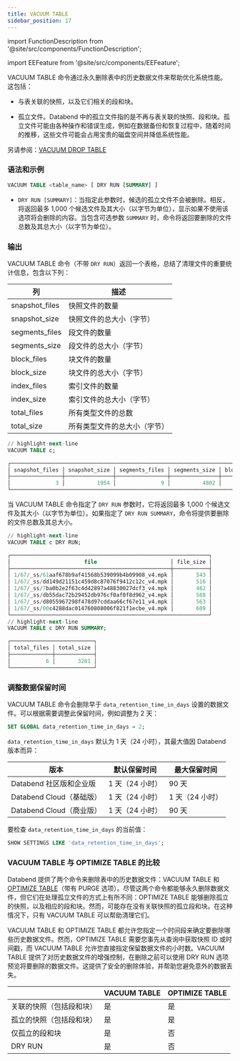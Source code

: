 ```yaml
---
title: VACUUM TABLE
sidebar_position: 17
---
```


import FunctionDescription from '@site/src/components/FunctionDescription';

<FunctionDescription description="引入或更新版本：v1.2.368"/>

import EEFeature from '@site/src/components/EEFeature';

<EEFeature featureName='VACUUM TABLE'/>

VACUUM TABLE 命令通过永久删除表中的历史数据文件来帮助优化系统性能。这包括：

- 与表关联的快照，以及它们相关的段和块。

- 孤立文件。Databend 中的孤立文件指的是不再与表关联的快照、段和块。孤立文件可能由各种操作和错误生成，例如在数据备份和恢复过程中，随着时间的推移，这些文件可能会占用宝贵的磁盘空间并降低系统性能。

另请参阅：[VACUUM DROP TABLE](91-vacuum-drop-table.md)

### 语法和示例

```sql
VACUUM TABLE <table_name> [ DRY RUN [SUMMARY] ]
```

- `DRY RUN [SUMMARY]`：当指定此参数时，候选的孤立文件不会被删除。相反，将返回最多 1,000 个候选文件及其大小（以字节为单位），显示如果不使用该选项将会删除的内容。当包含可选参数 `SUMMARY` 时，命令将返回要删除的文件总数及其总大小（以字节为单位）。

### 输出

VACUUM TABLE 命令（不带 `DRY RUN`）返回一个表格，总结了清理文件的重要统计信息，包含以下列：

| 列              | 描述                               |
| --------------- | --------------------------------- |
| snapshot_files  | 快照文件的数量                     |
| snapshot_size   | 快照文件的总大小（字节）           |
| segments_files  | 段文件的数量                       |
| segments_size   | 段文件的总大小（字节）             |
| block_files     | 块文件的数量                       |
| block_size      | 块文件的总大小（字节）             |
| index_files     | 索引文件的数量                     |
| index_size      | 索引文件的总大小（字节）           |
| total_files     | 所有类型文件的总数                 |
| total_size      | 所有类型文件的总大小（字节）       |

```sql title='示例：'
// highlight-next-line
VACUUM TABLE c;

┌──────────────────────────────────────────────────────────────────────────────────────────────────────────────────────────────────────────────────┐
│ snapshot_files │ snapshot_size │ segments_files │ segments_size │ block_files │ block_size │ index_files │ index_size │ total_files │ total_size │
├────────────────┼───────────────┼────────────────┼───────────────┼─────────────┼────────────┼─────────────┼────────────┼─────────────┼────────────┤
│              3 │          1954 │              9 │          4802 │           9 │       1890 │           9 │       3060 │          30 │      11706 │
└──────────────────────────────────────────────────────────────────────────────────────────────────────────────────────────────────────────────────┘
```

当 VACUUM TABLE 命令指定了 `DRY RUN` 参数时，它将返回最多 1,000 个候选文件及其大小（以字节为单位）。如果指定了 `DRY RUN SUMMARY`，命令将提供要删除的文件总数及其总大小。

```sql title='示例：'
// highlight-next-line
VACUUM TABLE c DRY RUN;

┌──────────────────────────────────────────────────────────────┐
│                       file                       │ file_size │
├──────────────────────────────────────────────────┼───────────┤
│ 1/67/_ss/61aaf678b9af41568b539099b4b09908_v4.mpk │       543 │
│ 1/67/_ss/dd149d21151c459d8c87076f9412c12c_v4.mpk │       516 │
│ 1/67/_ss/7ba0b2e2f63c4d42897a48830027dcf3_v4.mpk │       462 │
│ 1/67/_ss/db55dac72b29452db976cf0af0f8d962_v4.mpk │       588 │
│ 1/67/_ss/d8055967298f478d97cddaa66cf67e11_v4.mpk │       563 │
│ 1/67/_ss/00c4288dac014760808006f821f1ecbe_v4.mpk │       609 │
└──────────────────────────────────────────────────────────────┘
// highlight-next-line
VACUUM TABLE c DRY RUN SUMMARY;

┌──────────────────────────┐
│ total_files │ total_size │
├─────────────┼────────────┤
│           6 │       3281 │
└──────────────────────────┘
```

### 调整数据保留时间

VACUUM TABLE 命令会删除早于 `data_retention_time_in_days` 设置的数据文件。可以根据需要调整此保留时间，例如调整为 2 天：

```sql
SET GLOBAL data_retention_time_in_days = 2;
```

`data_retention_time_in_days` 默认为 1 天（24 小时），其最大值因 Databend 版本而异：

| 版本                                      | 默认保留时间       | 最大保留时间       |
| ---------------------------------------- | ----------------- | ---------------- |
| Databend 社区版和企业版                   | 1 天（24 小时）    | 90 天            |
| Databend Cloud（基础版）                  | 1 天（24 小时）    | 1 天（24 小时）   |
| Databend Cloud（商业版）                  | 1 天（24 小时）    | 90 天            |

要检查 `data_retention_time_in_days` 的当前值：

```sql
SHOW SETTINGS LIKE 'data_retention_time_in_days';
```

### VACUUM TABLE 与 OPTIMIZE TABLE 的比较

Databend 提供了两个命令来删除表中的历史数据文件：VACUUM TABLE 和 [OPTIMIZE TABLE](60-optimize-table.md)（带有 PURGE 选项）。尽管这两个命令都能够永久删除数据文件，但它们在处理孤立文件的方式上有所不同：OPTIMIZE TABLE 能够删除孤立的快照，以及相应的段和块。然而，可能存在没有关联快照的孤立段和块。在这种情况下，只有 VACUUM TABLE 可以帮助清理它们。

VACUUM TABLE 和 OPTIMIZE TABLE 都允许您指定一个时间段来确定要删除哪些历史数据文件。然而，OPTIMIZE TABLE 需要您事先从查询中获取快照 ID 或时间戳，而 VACUUM TABLE 允许您直接指定保留数据文件的小时数。VACUUM TABLE 提供了对历史数据文件的增强控制，在删除之前可以使用 DRY RUN 选项预览将要删除的数据文件。这提供了安全的删除体验，并帮助您避免意外的数据丢失。

|                                                  | VACUUM TABLE | OPTIMIZE TABLE |
| ------------------------------------------------ | ------------ | -------------- |
| 关联的快照（包括段和块）                         | 是           | 是             |
| 孤立的快照（包括段和块）                         | 是           | 是             |
| 仅孤立的段和块                                   | 是           | 否             |
| DRY RUN                                          | 是           | 否             |